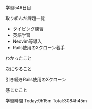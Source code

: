 学習546日目

取り組んだ課題一覧

- タイピング練習
- 英語学習
- Neovim等導入
- Rails使用のXクローン着手


わかったこと

次にやること

引き続きRails使用のXクローン


感じたこと

学習時間 Today:9h15m Total:3084h45m